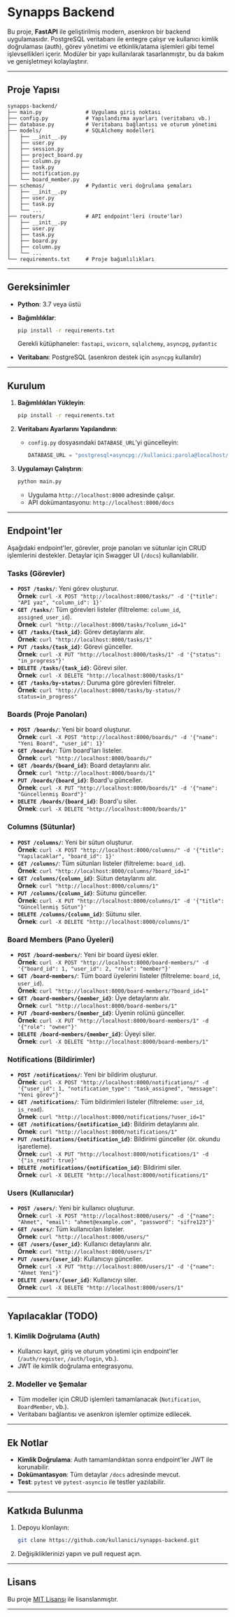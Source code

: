 # Synapps Backend

Bu proje, **FastAPI** ile geliştirilmiş modern, asenkron bir backend uygulamasıdır. PostgreSQL veritabanı ile entegre çalışır ve kullanıcı kimlik doğrulaması (auth), görev yönetimi ve etkinlik/atama işlemleri gibi temel işlevsellikleri içerir. Modüler bir yapı kullanılarak tasarlanmıştır, bu da bakım ve genişletmeyi kolaylaştırır.

---

## Proje Yapısı

```
synapps-backend/
├── main.py              # Uygulama giriş noktası
├── config.py            # Yapılandırma ayarları (veritabanı vb.)
├── database.py          # Veritabanı bağlantısı ve oturum yönetimi
├── models/              # SQLAlchemy modelleri
│   ├── __init__.py
│   ├── user.py
│   ├── session.py
│   ├── project_board.py
│   ├── column.py
│   ├── task.py
│   ├── notification.py
│   └── board_member.py
├── schemas/             # Pydantic veri doğrulama şemaları
│   ├── __init__.py
│   ├── user.py
│   ├── task.py
│   └── ...
├── routers/             # API endpoint'leri (route'lar)
│   ├── __init__.py
│   ├── user.py
│   ├── task.py
│   ├── board.py
│   ├── column.py
│   └── ...
└── requirements.txt     # Proje bağımlılıkları
```

---

## Gereksinimler

- **Python**: 3.7 veya üstü
- **Bağımlılıklar**:
  ```bash
  pip install -r requirements.txt
  ```
  Gerekli kütüphaneler: `fastapi`, `uvicorn`, `sqlalchemy`, `asyncpg`, `pydantic`

- **Veritabanı**: PostgreSQL (asenkron destek için `asyncpg` kullanılır)

---

## Kurulum

1. **Bağımlılıkları Yükleyin**:
   ```bash
   pip install -r requirements.txt
   ```

2. **Veritabanı Ayarlarını Yapılandırın**:
   - `config.py` dosyasındaki `DATABASE_URL`'yi güncelleyin:
     ```python
     DATABASE_URL = "postgresql+asyncpg://kullanici:parola@localhost/veritabani"
     ```

3. **Uygulamayı Çalıştırın**:
   ```bash
   python main.py
   ```
   - Uygulama `http://localhost:8000` adresinde çalışır.
   - API dokümantasyonu: `http://localhost:8000/docs`

---

## Endpoint'ler

Aşağıdaki endpoint'ler, görevler, proje panoları ve sütunlar için CRUD işlemlerini destekler. Detaylar için Swagger UI (`/docs`) kullanılabilir.

### Tasks (Görevler)
- **`POST /tasks/`**: Yeni görev oluşturur.  
  **Örnek**: `curl -X POST "http://localhost:8000/tasks/" -d '{"title": "API yaz", "column_id": 1}'`
- **`GET /tasks/`**: Tüm görevleri listeler (filtreleme: `column_id`, `assigned_user_id`).  
  **Örnek**: `curl "http://localhost:8000/tasks/?column_id=1"`
- **`GET /tasks/{task_id}`**: Görev detaylarını alır.  
  **Örnek**: `curl "http://localhost:8000/tasks/1"`
- **`PUT /tasks/{task_id}`**: Görevi günceller.  
  **Örnek**: `curl -X PUT "http://localhost:8000/tasks/1" -d '{"status": "in_progress"}'`
- **`DELETE /tasks/{task_id}`**: Görevi siler.  
  **Örnek**: `curl -X DELETE "http://localhost:8000/tasks/1"`
- **`GET /tasks/by-status/`**: Duruma göre görevleri filtreler.  
  **Örnek**: `curl "http://localhost:8000/tasks/by-status/?status=in_progress"`

### Boards (Proje Panoları)
- **`POST /boards/`**: Yeni bir board oluşturur.  
  **Örnek**: `curl -X POST "http://localhost:8000/boards/" -d '{"name": "Yeni Board", "user_id": 1}'`
- **`GET /boards/`**: Tüm board'ları listeler.  
  **Örnek**: `curl "http://localhost:8000/boards/"`
- **`GET /boards/{board_id}`**: Board detaylarını alır.  
  **Örnek**: `curl "http://localhost:8000/boards/1"`
- **`PUT /boards/{board_id}`**: Board'u günceller.  
  **Örnek**: `curl -X PUT "http://localhost:8000/boards/1" -d '{"name": "Güncellenmiş Board"}'`
- **`DELETE /boards/{board_id}`**: Board'u siler.  
  **Örnek**: `curl -X DELETE "http://localhost:8000/boards/1"`

### Columns (Sütunlar)
- **`POST /columns/`**: Yeni bir sütun oluşturur.  
  **Örnek**: `curl -X POST "http://localhost:8000/columns/" -d '{"title": "Yapılacaklar", "board_id": 1}'`
- **`GET /columns/`**: Tüm sütunları listeler (filtreleme: `board_id`).  
  **Örnek**: `curl "http://localhost:8000/columns/?board_id=1"`
- **`GET /columns/{column_id}`**: Sütun detaylarını alır.  
  **Örnek**: `curl "http://localhost:8000/columns/1"`
- **`PUT /columns/{column_id}`**: Sütunu günceller.  
  **Örnek**: `curl -X PUT "http://localhost:8000/columns/1" -d '{"title": "Güncellenmiş Sütun"}'`
- **`DELETE /columns/{column_id}`**: Sütunu siler.  
  **Örnek**: `curl -X DELETE "http://localhost:8000/columns/1"`

### Board Members (Pano Üyeleri)
- **`POST /board-members/`**: Yeni bir board üyesi ekler.  
  **Örnek**: `curl -X POST "http://localhost:8000/board-members/" -d '{"board_id": 1, "user_id": 2, "role": "member"}'`
- **`GET /board-members/`**: Tüm board üyelerini listeler (filtreleme: `board_id`, `user_id`).  
  **Örnek**: `curl "http://localhost:8000/board-members/?board_id=1"`
- **`GET /board-members/{member_id}`**: Üye detaylarını alır.  
  **Örnek**: `curl "http://localhost:8000/board-members/1"`
- **`PUT /board-members/{member_id}`**: Üyenin rolünü günceller.  
  **Örnek**: `curl -X PUT "http://localhost:8000/board-members/1" -d '{"role": "owner"}'`
- **`DELETE /board-members/{member_id}`**: Üyeyi siler.  
  **Örnek**: `curl -X DELETE "http://localhost:8000/board-members/1"`

### Notifications (Bildirimler)
- **`POST /notifications/`**: Yeni bir bildirim oluşturur.  
  **Örnek**: `curl -X POST "http://localhost:8000/notifications/" -d '{"user_id": 1, "notification_type": "task_assigned", "message": "Yeni görev"}'`
- **`GET /notifications/`**: Tüm bildirimleri listeler (filtreleme: `user_id`, `is_read`).  
  **Örnek**: `curl "http://localhost:8000/notifications/?user_id=1"`
- **`GET /notifications/{notification_id}`**: Bildirim detaylarını alır.  
  **Örnek**: `curl "http://localhost:8000/notifications/1"`
- **`PUT /notifications/{notification_id}`**: Bildirimi günceller (ör. okundu işaretleme).  
  **Örnek**: `curl -X PUT "http://localhost:8000/notifications/1" -d '{"is_read": true}'`
- **`DELETE /notifications/{notification_id}`**: Bildirimi siler.  
  **Örnek**: `curl -X DELETE "http://localhost:8000/notifications/1"`

### Users (Kullanıcılar)
- **`POST /users/`**: Yeni bir kullanıcı oluşturur.  
  **Örnek**: `curl -X POST "http://localhost:8000/users/" -d '{"name": "Ahmet", "email": "ahmet@example.com", "password": "sifre123"}'`
- **`GET /users/`**: Tüm kullanıcıları listeler.  
  **Örnek**: `curl "http://localhost:8000/users/"`
- **`GET /users/{user_id}`**: Kullanıcı detaylarını alır.  
  **Örnek**: `curl "http://localhost:8000/users/1"`
- **`PUT /users/{user_id}`**: Kullanıcıyı günceller.  
  **Örnek**: `curl -X PUT "http://localhost:8000/users/1" -d '{"name": "Ahmet Yeni"}'`
- **`DELETE /users/{user_id}`**: Kullanıcıyı siler.  
  **Örnek**: `curl -X DELETE "http://localhost:8000/users/1"`
---

## Yapılacaklar (TODO)

### 1. Kimlik Doğrulama (Auth)
- Kullanıcı kayıt, giriş ve oturum yönetimi için endpoint'ler (`/auth/register`, `/auth/login`, vb.).
- JWT ile kimlik doğrulama entegrasyonu.

### 2. Modeller ve Şemalar
- Tüm modeller için CRUD işlemleri tamamlanacak (`Notification`, `BoardMember`, vb.).
- Veritabanı bağlantısı ve asenkron işlemler optimize edilecek.

---

## Ek Notlar

- **Kimlik Doğrulama**: Auth tamamlandıktan sonra endpoint'ler JWT ile korunabilir.
- **Dokümantasyon**: Tüm detaylar `/docs` adresinde mevcut.
- **Test**: `pytest` ve `pytest-asyncio` ile testler yazılabilir.

---

## Katkıda Bulunma

1. Depoyu klonlayın:
   ```bash
   git clone https://github.com/kullanici/synapps-backend.git
   ```
2. Değişikliklerinizi yapın ve pull request açın.

---

## Lisans

Bu proje [MIT Lisansı](LICENSE) ile lisanslanmıştır.

---
```